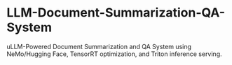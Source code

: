 # LLM-Document-Summarization-QA-System
uLLM-Powered Document Summarization and QA System using NeMo/Hugging Face, TensorRT optimization, and Triton inference serving.
